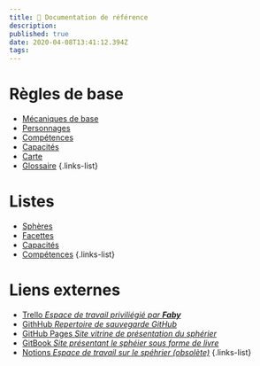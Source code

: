 ```yaml
---
title: 📖 Documentation de référence
description: 
published: true
date: 2020-04-08T13:41:12.394Z
tags: 
---
```


# Règles de base

- [Mécaniques de base](core)
- [Personnages](personnages) 
- [Compétences](compétences) 
- [Capacités](capacités)
- [Carte](carte)
- [Glossaire](glossary)
{.links-list}

# Listes

- [Sphères](sphères-liste)
- [Facettes](facettes-liste)
- [Capacités](capacités-liste)
- [Compétences](compétences-liste)
{.links-list}

# Liens externes

- [Trello _Espace de travail priviliégié par **Faby**_](https://trello.com/b/df5mWvjz/sphérier)
- [GithHub _Repertoire de sauvegarde GitHub_](https://github.com/de-dale/spherier)
- [GitHub Pages _Site vitrine de présentation du sphérier_](https://de-dale.github.io/spherier)
- [GitBook _Site présentant le sphéier sous forme de livre_](https://de-dale.gitbook.io/spherier)
- [Notions _Espace de travail sur le spéhrier (obsolète)_](https://www.notion.so/spherier/)
{.links-list}